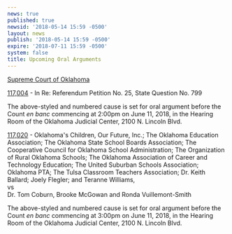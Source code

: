 ```yaml
---
news: true
published: true
newsid: '2018-05-14 15:59 -0500'
layout: news
publish: '2018-05-14 15:59 -0500'
expire: '2018-07-11 15:59 -0500'
system: false
title: Upcoming Oral Arguments
---
```

<u>Supreme Court of Oklahoma</u>

[117,004](http://www.oscn.net/dockets/GetCaseInformation.aspx?db=appellate&number=117004) - In Re: Referendum Petition No. 25, State Question No. 799  

The above-styled and numbered cause is set for oral argument before the Count <em>en banc</em> commencing at 2:00pm on June 11, 2018, in the Hearing Room of the Oklahoma Judicial Center, 2100 N. Lincoln Blvd.

[117,020](http://www.oscn.net/dockets/GetCaseInformation.aspx?db=appellate&number=117020) - Oklahoma's Children, Our Future, Inc.; The Oklahoma Education Association; The Oklahoma State School Boards Association; The Cooperative Council for Oklahoma School Administration; The Organization of Rural Oklahoma Schools; The Oklahoma Association of Career and Technology Education; The United Suburban Schools Association; Oklahoma PTA;  The Tulsa Classroom Teachers Association; Dr. Keith Ballard; Joely Flegler; and Teranne Williams,  
vs  
Dr. Tom Coburn, Brooke McGowan and Ronda Vuillemont-Smith

The above-styled and numbered cause is set for oral argument before the Count <em>en banc</em> commencing at 3:00pm on June 11, 2018, in the Hearing Room of the Oklahoma Judicial Center, 2100 N. Lincoln Blvd.
